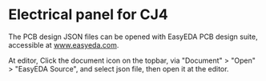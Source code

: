 # Electrical panel for CJ4

The PCB design JSON files can be opened with EasyEDA PCB design suite, accessible at www.easyeda.com.
            
At editor, Click the document icon on the topbar, via "Document" > "Open" > "EasyEDA Source", and select json file, then open it at the editor.
